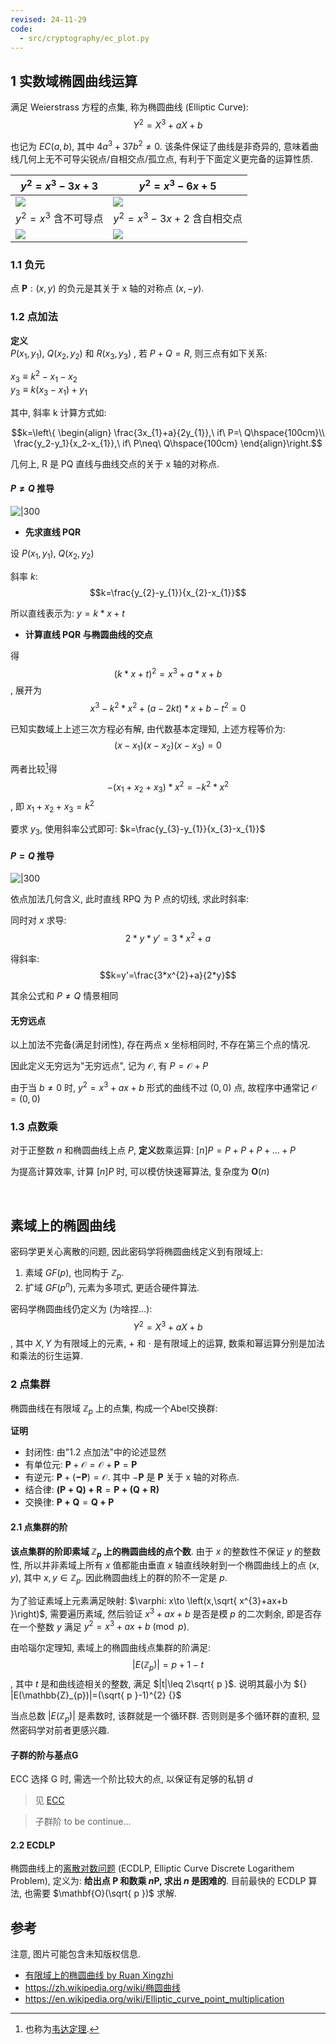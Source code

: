 ```yaml
---
revised: 24-11-29
code:
  - src/cryptography/ec_plot.py
---
```


## 1 实数域椭圆曲线运算

满足 Weierstrass 方程的点集, 称为椭圆曲线 (Elliptic Curve): $$Y^{2}=X^{3}+aX+b$$

也记为 $EC(a,b)$, 其中 $4a^{3}+37b^{2}\not=0$. 该条件保证了曲线是非奇异的, 意味着曲线几何上无不可导尖锐点/自相交点/孤立点, 有利于下面定义更完备的运算性质.

| $y^{2}=x^{3}-3x+3$                 | $y^{2}=x^{3}-6x+5$                  |
| ---------------------------------- | ----------------------------------- |
| ![](/attach/curve_-3_3.png)        | ![](../../../attach/curve_-6_5.png) |
| $y^{2}=x^{3}$ 含不可导点           | $y^{2}=x^{3}-3x+2$ 含自相交点                 |
| ![](../../../attach/curve_0_0.png) | ![](../../../attach/curve_-3_2.png)                                    |

### 1.1 负元

点 $\mathbf{P}:(x,y)$ 的负元是其关于 x 轴的对称点 $(x,-y)$.

### 1.2 点加法

**定义**  
$P(x_{1},y_{1})$, $Q(x_{2},y_{2})$ 和 $R(x_{3},y_{3})$ , 若 $P+Q = R$, 则三点有如下关系:

$x_3≡k^2-x_1-x_2$  
$y_3≡k(x_{3}-x_{1})+y_{1}$

其中, 斜率 k 计算方式如:

$$k=\left\{
\begin{align}
\frac{3x_{1}+a}{2y_{1}},\ if\ P=\ Q\hspace{100cm}\\
\frac{y_2-y_1}{x_2-x_{1}},\ if\ P\neq\ Q\hspace{100cm}
\end{align}\right.$$

几何上, R 是 PQ 直线与曲线交点的关于 x 轴的对称点.  

#### $P\neq Q$ 推导

![|300](../../../attach/密码学_ECC加法.png)

- **先求直线 PQR**

设 $P(x_{1}, y_{1})$, $Q(x_{2}, y_{2})$

斜率 $k$: $$k=\frac{y_{2}-y_{1}}{x_{2}-x_{1}}$$

所以直线表示为: $y=k*x+t$

- **计算直线 PQR 与椭圆曲线的交点**

得 $$(k*x+t)^2=x^3+a*x+b$$, 展开为 $$x^3-k^2*x^2+(a-2kt)*x+b-t^2=0$$

已知实数域上上述三次方程必有解, 由代数基本定理知, 上述方程等价为: $$(x-x_{1})(x-x_{2})(x-x_{3})=0$$

两者比较[^1]得 $$-(x_{1}+x_{2}+x_{3})*x^2=-k^{2}*x^2$$, 即 $x_{1}+x_{2}+x_{3}=k^2$

[^1]: 也称为[韦达定理](https://en.wikipedia.org/wiki/Vieta%27s_formulas).

要求 $y_{3}$, 使用斜率公式即可: $k=\frac{y_{3}-y_{1}}{x_{3}-x_{1}}$

#### $P=Q$ 推导

![|300](../../../attach/密码学_ECC倍乘.png)

依点加法几何含义, 此时直线 RPQ 为 P 点的切线, 求此时斜率:  

同时对 $x$ 求导: $$2*y*y'=3*x^{2}+a$$  

得斜率: $$k=y'=\frac{3*x^{2}+a}{2*y}$$

其余公式和 $P\neq Q$ 情景相同

#### 无穷远点

以上加法不完备(满足封闭性), 存在两点 x 坐标相同时, 不存在第三个点的情况. 

因此定义无穷远为"无穷远点", 记为 $\mathcal{O}$, 有 $P=\mathcal{O}+P$

由于当 $b\neq{0}$ 时, $y^2=x^3+ax+b$ 形式的曲线不过 $(0, 0)$ 点, 故程序中通常记 $\mathcal{O}=(0, 0)$

### 1.3 点数乘

对于正整数 $n$ 和椭圆曲线上点 $P$, **定义**数乘运算: $[n]P=P+P+P+\dots+P$

为提高计算效率, 计算 $[n]P$ 时, 可以模仿快速幂算法, 复杂度为 $\mathbf{O}(n)$

<br>

## 素域上的椭圆曲线

密码学更关心离散的问题, 因此密码学将椭圆曲线定义到有限域上:
1. 素域 $GF(p)$, 也同构于 $\mathbb{Z}_{p}$. 
2. 扩域 $GF(p^{n})$, 元素为多项式, 更适合硬件算法.

密码学椭圆曲线仍定义为 (为啥捏...): $$Y^{2}=X^{3}+aX+b$$, 其中 $X,Y$ 为有限域上的元素, $+$ 和 $\cdot$ 是有限域上的运算, 数乘和幂运算分别是加法和乘法的衍生运算.

### 2 点集群

椭圆曲线在有限域 $\mathbb{Z}_{p}$ 上的点集, 构成一个Abel交换群:

**证明**  
- 封闭性: 由"1.2 点加法"中的论述显然
- 有单位元: $\mathbf{P}+\mathcal{O}=\mathcal{O}+\mathbf{P}=\mathbf{P}$
- 有逆元: $\mathbf{P}+(\mathbf{-P})=\mathcal{O}$. 其中 $-\mathbf{P}$ 是 $\mathbf{P}$ 关于 x 轴的对称点.
- 结合律: $\mathbf{(P+Q)+R}=\mathbf{P+(Q+R)}$
- 交换律: $\mathbf{P+Q}=\mathbf{Q+P}$

#### 2.1 点集群的阶

**该点集群的阶即素域 $\mathbb{Z}_{p}$ 上的椭圆曲线的点个数**. 由于 $x$ 的整数性不保证 $y$ 的整数性, 所以并非素域上所有 $x$ 值都能由垂直 $x$ 轴直线映射到一个椭圆曲线上的点 $(x,y)$, 其中 $x,y\in \mathbb{Z}_{p}$. 因此椭圆曲线上的群的阶不一定是 $p$.

为了验证素域上元素满足映射: $\varphi: x\to \left(x,\sqrt{ x^{3}+ax+b }\right)$, 需要遍历素域, 然后验证 $x^{3}+ax+b$ 是否是模 $p$ 的二次剩余, 即是否存在一个整数 $y$ 满足 $y^{2}=x^{3}+ax+b\pmod p$. 

由哈瑙尔定理知, 素域上的椭圆曲线点集群的阶满足: $$|E(\mathbb{Z}_{p})|=p+1-t$$, 其中 $t$ 是和曲线迹相关的整数, 满足 $|t|\leq 2\sqrt{ p }$. 说明其最小为 ${} |E(\mathbb{Z}_{p})|=(\sqrt{ p }-1)^{2} {}$

当点总数 $|E(\mathbb{Z}_{p})|$ 是素数时, 该群就是一个循环群. 否则则是多个循环群的直积, 显然密码学对前者更感兴趣. 

#### 子群的阶与基点G

ECC 选择 G 时, 需选一个阶比较大的点, 以保证有足够的私钥 $d$

> 见 [ECC](../../../Security/密码学/公钥密码/ECC/ECC.md)

> 子群阶 to be continue...

#### 2.2 ECDLP

椭圆曲线上的[离散对数问题](../../../数论/欧拉定理.md) (ECDLP, Elliptic Curve Discrete Logarithem Problem), 定义为: **给出点 $\mathbf{P}$ 和数乘 $n\mathbf{P}$, 求出 $n$ 是困难的**. 目前最快的 ECDLP 算法, 也需要 $\mathbf{O}(\sqrt{ p })$ 求解.

## 参考

注意, 图片可能包含未知版权信息.
- [有限域上的椭圆曲线 by Ruan Xingzhi](https://www.ruanx.net/elliptic-curve/)
- <https://zh.wikipedia.org/wiki/椭圆曲线>
- <https://en.wikipedia.org/wiki/Elliptic_curve_point_multiplication>